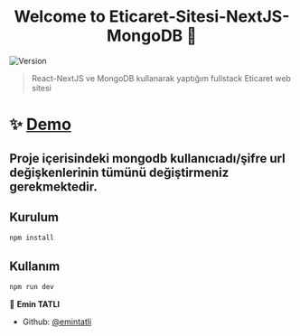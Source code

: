 <h1 align="center">Welcome to Eticaret-Sitesi-NextJS-MongoDB 👋</h1>
<p>
  <img alt="Version" src="https://img.shields.io/badge/version-0.1.0-blue.svg?cacheSeconds=2592000" />
</p>

> React-NextJS ve MongoDB kullanarak yaptığım fullstack Eticaret web sitesi

# ✨ [Demo](https://eticaret-emin.vercel.app/)

## Proje içerisindeki mongodb kullanıcıadı/şifre url değişkenlerinin tümünü değiştirmeniz gerekmektedir.

## Kurulum

```sh
npm install
```

## Kullanım

```sh
npm run dev
```


👤 **Emin TATLI**

* Github: [@emintatli](https://github.com/emintatli)
